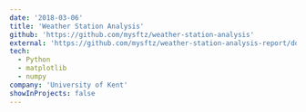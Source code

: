 ```yaml
---
date: '2018-03-06'
title: 'Weather Station Analysis'
github: 'https://github.com/mysftz/weather-station-analysis'
external: 'https://github.com/mysftz/weather-station-analysis-report/document/main.pdf'
tech:
  - Python
  - matplotlib
  - numpy
company: 'University of Kent'
showInProjects: false
---
```

